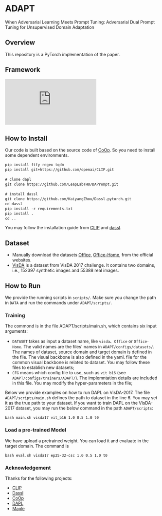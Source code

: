 # ADAPT
When Adversarial Learning Meets Prompt Tuning: Adversarial Dual Prompt Tuning for Unsupervised Domain Adaptation 

## Overview
This repository is a PyTorch implementation of the paper.  

## Framework
![Framework](https://github.com/Liuziyi1999/ADAPT/blob/main/assets/framework.pdf)

## How to Install
Our code is built based on the source code of [CoOp](https://github.com/KaiyangZhou/CoOp). So you need to install some dependent environments.
```# install clip
pip install ftfy regex tqdm
pip install git+https://github.com/openai/CLIP.git

# clone dapl
git clone https://github.com/LeapLabTHU/DAPrompt.git

# install dassl
git clone https://github.com/KaiyangZhou/Dassl.pytorch.git
cd dassl
pip install -r requirements.txt
pip install .
cd ..
```
You may follow the installation guide from [CLIP](https://github.com/KaiyangZhou/CoOp) and [dassl](https://github.com/KaiyangZhou/Dassl.pytorch).

## Dataset
- Manually download the datasets [Office](https://drive.google.com/file/d/0B4IapRTv9pJ1WGZVd1VDMmhwdlE/view), [Office-Home](https://drive.google.com/file/d/0B81rNlvomiwed0V1YUxQdC1uOTg/view), from the official websites.
- [VisDA](https://ai.bu.edu/visda-2017/) is a dataset from VisDA 2017 challenge. It contains two domains, i.e., 152397 synthetic images and 55388 real images.

## How to Run
We provide the running scripts in ```scripts/```. Make sure you change the path in ```DATA``` and run the commands under ```ADAPT/scripts/```.

### Training
The commond is in the file ADAPT/scripts/main.sh, which contains six input arguments:

- ```DATASET``` takes as input a dataset name, like ```visda```、```Office``` or ```Office-Home```. The valid names are the files' names in ```ADAPT/configs/datasets/```. The names of dataset, source domain and target domain is defined in the file. The visual backbone is also defined in the yaml. file for the common visual backbone is related to dataset. You may follow these files to establish new datasets;
- ```CFG``` means which config file to use, such as ```vit_b16``` (see ```ADAPT/configs/trainers/ADAPT/```). The implemntation details are included in this file. You may modify the hyper-parameters in the file;

Below we provide examples on how to run DAPL on VisDA-2017. The file ```ADAPT/scripts/main.sh``` defines the path to dataset in the line 6. You may set it as the true path to your dataset. If you want to train DAPL on the VisDA-2017 dataset, you may run the below command in the path ```ADAPT/scripts```:

``` 
bash main.sh visda17 vit_b16 1.0 0.5 1.0 t0
```

### Load a pre-trained Model
We have upload a pretrained weight. You can load it and evaluate in the target domain. The command is
```
bash eval.sh visda17 ep25-32-csc 1.0 0.5 1.0 t0
```

### Acknowledgement
Thanks for the following projects:
- [CLIP](https://github.com/openai/CLIP)
- [Dassl](https://github.com/KaiyangZhou/Dassl.pytorch)
- [CoOp](https://github.com/KaiyangZhou/CoOp)
- [DAPL](https://github.com/LeapLabTHU/DAPrompt)
- [Maple](https://github.com/muzairkhattak/multimodal-prompt-learning)

